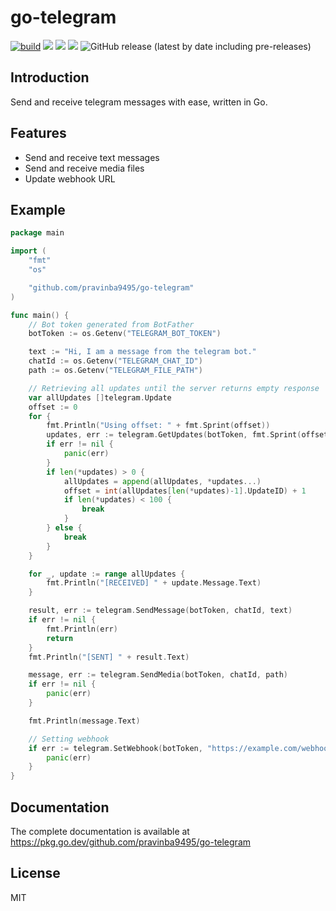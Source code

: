 # go-telegram
[![build](https://github.com/pravinba9495/go-telegram/actions/workflows/build.yml/badge.svg?branch=master)](https://github.com/pravinba9495/go-telegram/actions/workflows/build.yml) ![](https://img.shields.io/github/license/pravinba9495/go-telegram) ![](https://goreportcard.com/badge/github.com/pravinba9495/go-telegram) ![](https://godoc.org/github.com/pravinba9495/go-telegram?status.svg) ![GitHub release (latest by date including pre-releases)](https://img.shields.io/github/v/release/pravinba9495/go-telegram?include_prereleases)

## Introduction
Send and receive telegram messages with ease, written in Go.

## Features
- Send and receive text messages
- Send and receive media files
- Update webhook URL

## Example

```go
package main

import (
	"fmt"
	"os"

	"github.com/pravinba9495/go-telegram"
)

func main() {
	// Bot token generated from BotFather
	botToken := os.Getenv("TELEGRAM_BOT_TOKEN")

	text := "Hi, I am a message from the telegram bot."
	chatId := os.Getenv("TELEGRAM_CHAT_ID")
	path := os.Getenv("TELEGRAM_FILE_PATH")

	// Retrieving all updates until the server returns empty response
	var allUpdates []telegram.Update
	offset := 0
	for {
		fmt.Println("Using offset: " + fmt.Sprint(offset))
		updates, err := telegram.GetUpdates(botToken, fmt.Sprint(offset))
		if err != nil {
			panic(err)
		}
		if len(*updates) > 0 {
			allUpdates = append(allUpdates, *updates...)
			offset = int(allUpdates[len(*updates)-1].UpdateID) + 1
			if len(*updates) < 100 {
				break
			}
		} else {
			break
		}
	}

	for _, update := range allUpdates {
		fmt.Println("[RECEIVED] " + update.Message.Text)
	}

	result, err := telegram.SendMessage(botToken, chatId, text)
	if err != nil {
		fmt.Println(err)
		return
	}
	fmt.Println("[SENT] " + result.Text)

	message, err := telegram.SendMedia(botToken, chatId, path)
	if err != nil {
		panic(err)
	}

	fmt.Println(message.Text)

	// Setting webhook
	if err := telegram.SetWebhook(botToken, "https://example.com/webhook"); err != nil {
		panic(err)
	}
}

```

## Documentation
The complete documentation is available at https://pkg.go.dev/github.com/pravinba9495/go-telegram

## License
MIT
